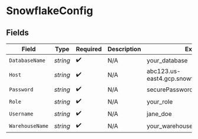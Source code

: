 # SnowflakeConfig


## Fields

| Field                                      | Type                                       | Required                                   | Description                                | Example                                    |
| ------------------------------------------ | ------------------------------------------ | ------------------------------------------ | ------------------------------------------ | ------------------------------------------ |
| `DatabaseName`                             | *string*                                   | :heavy_check_mark:                         | N/A                                        | your_database                              |
| `Host`                                     | *string*                                   | :heavy_check_mark:                         | N/A                                        | abc123.us-east4.gcp.snowflakecomputing.com |
| `Password`                                 | *string*                                   | :heavy_check_mark:                         | N/A                                        | securePassword123                          |
| `Role`                                     | *string*                                   | :heavy_check_mark:                         | N/A                                        | your_role                                  |
| `Username`                                 | *string*                                   | :heavy_check_mark:                         | N/A                                        | jane_doe                                   |
| `WarehouseName`                            | *string*                                   | :heavy_check_mark:                         | N/A                                        | your_warehouse                             |
